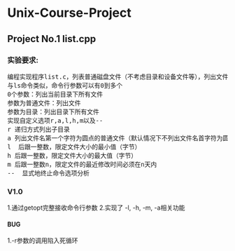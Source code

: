 # Unix-Course-Project

##  Project No.1 list.cpp
### 实验要求:
<pre>
编程实现程序list.c，列表普通磁盘文件（不考虑目录和设备文件等），列出文件名和文件大小。
与ls命令类似，命令行参数可以有0到多个
0个参数：列出当前目录下所有文件
参数为普通文件：列出文件
参数为目录：列出目录下所有文件
实现自定义选项r,a,l,h,m以及--
r 递归方式列出子目录
a 列出文件名第一个字符为圆点的普通文件（默认情况下不列出文件名首字符为圆点的文件）
l  后跟一整数，限定文件大小的最小值（字节）
h 后跟一整数，限定文件大小的最大值（字节）
m 后跟一整数n，限定文件的最近修改时间必须在n天内
--  显式地终止命令选项分析
</pre>
### V1.0
1.通过getopt完整接收命令行参数
2.实现了 -l, -h, -m, -a相关功能
#### BUG
1.-r参数的调用陷入死循环
